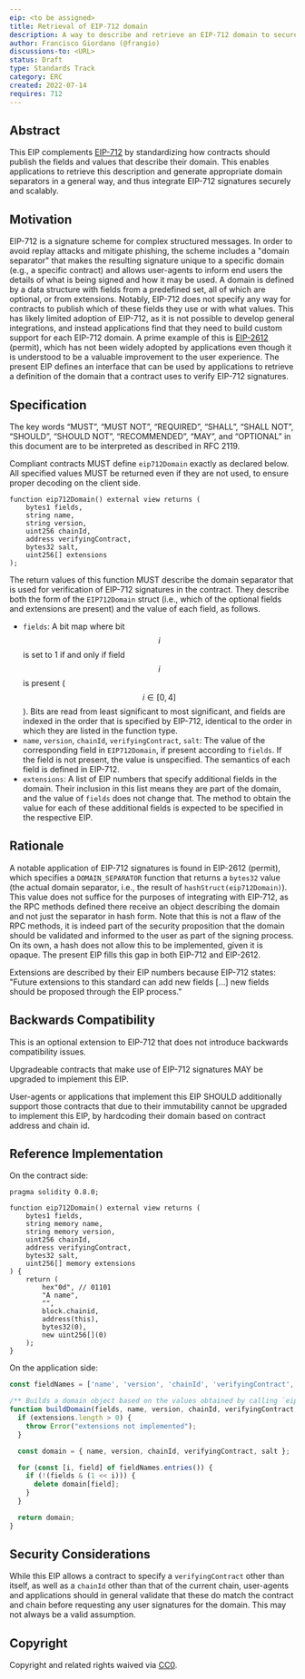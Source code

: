 ```yaml
---
eip: <to be assigned>
title: Retrieval of EIP-712 domain
description: A way to describe and retrieve an EIP-712 domain to securely integrate EIP-712 signatures.
author: Francisco Giordano (@frangio)
discussions-to: <URL>
status: Draft
type: Standards Track
category: ERC
created: 2022-07-14
requires: 712
---
```


## Abstract

This EIP complements [EIP-712](https://eips.ethereum.org/EIPS/eip-712) by standardizing how contracts should publish the fields and values that describe their domain. This enables applications to retrieve this description and generate appropriate domain separators in a general way, and thus integrate EIP-712 signatures securely and scalably.

## Motivation

EIP-712 is a signature scheme for complex structured messages. In order to avoid replay attacks and mitigate phishing, the scheme includes a "domain separator" that makes the resulting signature unique to a specific domain (e.g., a specific contract) and allows user-agents to inform end users the details of what is being signed and how it may be used. A domain is defined by a data structure with fields from a predefined set, all of which are optional, or from extensions. Notably, EIP-712 does not specify any way for contracts to publish which of these fields they use or with what values. This has likely limited adoption of EIP-712, as it is not possible to develop general integrations, and instead applications find that they need to build custom support for each EIP-712 domain. A prime example of this is [EIP-2612](https://eips.ethereum.org/EIPS/eip-2612) (permit), which has not been widely adopted by applications even though it is understood to be a valuable improvement to the user experience. The present EIP defines an interface that can be used by applications to retrieve a definition of the domain that a contract uses to verify EIP-712 signatures.

## Specification

The key words “MUST”, “MUST NOT”, “REQUIRED”, “SHALL”, “SHALL NOT”, “SHOULD”, “SHOULD NOT”, “RECOMMENDED”, “MAY”, and “OPTIONAL” in this document are to be interpreted as described in RFC 2119.

Compliant contracts MUST define `eip712Domain` exactly as declared below. All specified values MUST be returned even if they are not used, to ensure proper decoding on the client side.

```solidity
function eip712Domain() external view returns (
    bytes1 fields,
    string name,
    string version,
    uint256 chainId,
    address verifyingContract,
    bytes32 salt,
    uint256[] extensions
);
```

The return values of this function MUST describe the domain separator that is used for verification of EIP-712 signatures in the contract. They describe both the form of the `EIP712Domain` struct (i.e., which of the optional fields and extensions are present) and the value of each field, as follows.

- `fields`: A bit map where bit $$i$$ is set to 1 if and only if field $$i$$ is present ($$i \in [0, 4]$$). Bits are read from least significant to most significant, and fields are indexed in the order that is specified by EIP-712, identical to the order in which they are listed in the function type.
- `name`, `version`, `chainId`, `verifyingContract`, `salt`: The value of the corresponding field in `EIP712Domain`, if present according to `fields`. If the field is not present, the value is unspecified. The semantics of each field is defined in EIP-712.
- `extensions`: A list of EIP numbers that specify additional fields in the domain. Their inclusion in this list means they are part of the domain, and the value of `fields` does not change that. The method to obtain the value for each of these additional fields is expected to be specified in the respective EIP.

## Rationale

A notable application of EIP-712 signatures is found in EIP-2612 (permit), which specifies a `DOMAIN_SEPARATOR` function that returns a `bytes32` value (the actual domain separator, i.e., the result of `hashStruct(eip712Domain)`). This value does not suffice for the purposes of integrating with EIP-712, as the RPC methods defined there receive an object describing the domain and not just the separator in hash form. Note that this is not a flaw of the RPC methods, it is indeed part of the security proposition that the domain should be validated and informed to the user as part of the signing process. On its own, a hash does not allow this to be implemented, given it is opaque. The present EIP fills this gap in both EIP-712 and EIP-2612.

Extensions are described by their EIP numbers because EIP-712 states: "Future extensions to this standard can add new fields [...] new fields should be proposed through the EIP process."

## Backwards Compatibility

This is an optional extension to EIP-712 that does not introduce backwards compatibility issues.

Upgradeable contracts that make use of EIP-712 signatures MAY be upgraded to implement this EIP.

User-agents or applications that implement this EIP SHOULD additionally support those contracts that due to their immutability cannot be upgraded to implement this EIP, by hardcoding their domain based on contract address and chain id.

## Reference Implementation

On the contract side:

```solidity
pragma solidity 0.8.0;

function eip712Domain() external view returns (
    bytes1 fields,
    string memory name,
    string memory version,
    uint256 chainId,
    address verifyingContract,
    bytes32 salt,
    uint256[] memory extensions
) {
    return (
        hex"0d", // 01101
        "A name",
        "",
        block.chainid,
        address(this),
        bytes32(0),
        new uint256[](0)
    );
}
```

On the application side:

```javascript
const fieldNames = ['name', 'version', 'chainId', 'verifyingContract', 'salt'];

/** Builds a domain object based on the values obtained by calling `eip712Domain()` in a contract. */
function buildDomain(fields, name, version, chainId, verifyingContract, salt, extensions) {
  if (extensions.length > 0) {
    throw Error("extensions not implemented");
  }

  const domain = { name, version, chainId, verifyingContract, salt };

  for (const [i, field] of fieldNames.entries()) {
    if (!(fields & (1 << i))) {
      delete domain[field];
    }
  }

  return domain;
}
```

## Security Considerations

While this EIP allows a contract to specify a `verifyingContract` other than itself, as well as a `chainId` other than that of the current chain, user-agents and applications should in general validate that these do match the contract and chain before requesting any user signatures for the domain. This may not always be a valid assumption.

## Copyright
Copyright and related rights waived via [CC0](../LICENSE.md).
